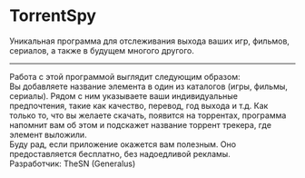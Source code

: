 # TorrentSpy
Уникальная программа для отслеживания выхода ваших игр, фильмов, сериалов, а также в будущем многого другого.<hr />
Работа с этой программой выглядит следующим образом:<br>
Вы добавляете название элемента в один из каталогов (игры, фильмы, сериалы). Рядом с ним указываете ваши индивидуальные предпочтения, такие как качество, перевод, год выхода и т.д. Как только то, что вы желаете скачать, появится на торрентах, программа напомнит вам об этом и подскажет название торрент трекера, где элемент выложили.<br>
Буду рад, если приложение окажется вам полезным. Оно предоставляется бесплатно, без надоедливой рекламы.<br>
Разработчик: TheSN (Generalus)
